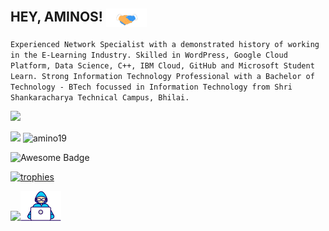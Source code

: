 ## HEY, AMINOS! <img align="center" src="https://github.com/amino19/amino19/blob/main/Profile%20designer/Handshake.gif" height="30px">

`
Experienced Network Specialist with a demonstrated history of working in the E-Learning Industry. Skilled in WordPress, Google Cloud Platform, Data Science, C++, IBM Cloud, GitHub and Microsoft Student Learn. Strong Information Technology Professional with a Bachelor of Technology - BTech focussed in Information Technology from Shri Shankaracharya Technical Campus, Bhilai.
`

<img width="96.5%" src="https://activity-graph.herokuapp.com/graph?username=amino19&theme=dracula&layout=compact&title_color=FF69B4"/>

<p>
  <img width="48%" src="https://github-readme-stats.vercel.app/api?username=amino19&theme=highcontrast&show_icons=true&custom_title= AMINO's GitHub Stats 🔥" />
  <img width="48%" src="https://github-readme-streak-stats.herokuapp.com/?user=amino19&" alt="amino19"/>
</p>

<img src="https://cdn.rawgit.com/sindresorhus/awesome/d7305f38d29fed78fa85652e3a63e154dd8e8829/media/badge.svg" alt="Awesome Badge"/>


[![trophies](https://github-profile-trophy.vercel.app/?username=amino19&column=7&margin-w=15&margin-h=15&no-bg=true&no-frame=true&theme=juicyfresh)](https://github.com/amino19)

[![](https://img.shields.io/badge/</>%20With%20❤️%20By-DSCG-green)](https://github.com/Developer-Student-Chhattisgarh)<img src="https://github.com/amino19/amino19/blob/main/Profile%20designer/Developer.gif" width="65px">
